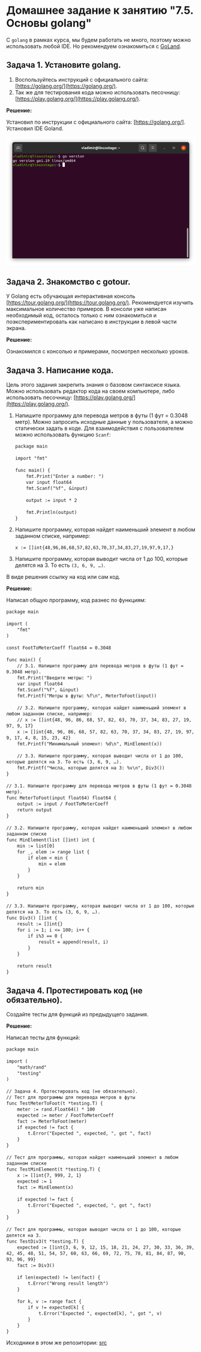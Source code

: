 # Домашнее задание к занятию "7.5. Основы golang"

С `golang` в рамках курса, мы будем работать не много, поэтому можно использовать любой IDE. 
Но рекомендуем ознакомиться с [GoLand](https://www.jetbrains.com/ru-ru/go/).  

## Задача 1. Установите golang.
1. Воспользуйтесь инструкций с официального сайта: [https://golang.org/](https://golang.org/).
2. Так же для тестирования кода можно использовать песочницу: [https://play.golang.org/](https://play.golang.org/).

**Решение:**

Установил по инструкции с официального сайта: [https://golang.org/]. Установил IDE Goland.

![](img/img1.png)

## Задача 2. Знакомство с gotour.
У Golang есть обучающая интерактивная консоль [https://tour.golang.org/](https://tour.golang.org/). 
Рекомендуется изучить максимальное количество примеров. В консоли уже написан необходимый код, 
осталось только с ним ознакомиться и поэкспериментировать как написано в инструкции в левой части экрана.  

**Решение:**

Ознакомился с консолью и примерами, посмотрел несколько уроков.

## Задача 3. Написание кода. 
Цель этого задания закрепить знания о базовом синтаксисе языка. Можно использовать редактор кода 
на своем компьютере, либо использовать песочницу: [https://play.golang.org/](https://play.golang.org/).

1. Напишите программу для перевода метров в футы (1 фут = 0.3048 метр). Можно запросить исходные данные 
у пользователя, а можно статически задать в коде.
    Для взаимодействия с пользователем можно использовать функцию `Scanf`:
    ```
    package main
    
    import "fmt"
    
    func main() {
        fmt.Print("Enter a number: ")
        var input float64
        fmt.Scanf("%f", &input)
    
        output := input * 2
    
        fmt.Println(output)    
    }
    ```
 
1. Напишите программу, которая найдет наименьший элемент в любом заданном списке, например:
    ```
    x := []int{48,96,86,68,57,82,63,70,37,34,83,27,19,97,9,17,}
    ```
1. Напишите программу, которая выводит числа от 1 до 100, которые делятся на 3. То есть `(3, 6, 9, …)`.

В виде решения ссылку на код или сам код. 

**Решение:**

Написал общую программу, код разнес по функциям:

```
package main

import (
	"fmt"
)

const FootToMeterCoeff float64 = 0.3048

func main() {
	// 3.1. Напишите программу для перевода метров в футы (1 фут = 0.3048 метр).
	fmt.Print("Введите метры: ")
	var input float64
	fmt.Scanf("%f", &input)
	fmt.Printf("Метры в футы: %f\n", MeterToFoot(input))

	// 3.2. Напишите программу, которая найдет наименьший элемент в любом заданном списке, например:
	// x := []int{48, 96, 86, 68, 57, 82, 63, 70, 37, 34, 83, 27, 19, 97, 9, 17}
	x := []int{48, 96, 86, 68, 57, 82, 63, 70, 37, 34, 83, 27, 19, 97, 9, 17, 4, 8, 15, 23, 42}
	fmt.Printf("Минимальный элемент: %d\n", MinElement(x))

	// 3.3. Напишите программу, которая выводит числа от 1 до 100, которые делятся на 3. То есть (3, 6, 9, …).
	fmt.Printf("Числа, которые делятся на 3: %v\n", Div3())
}

// 3.1. Напишите программу для перевода метров в футы (1 фут = 0.3048 метр).
func MeterToFoot(input float64) float64 {
	output := input / FootToMeterCoeff
	return output
}

// 3.2. Напишите программу, которая найдет наименьший элемент в любом заданном списке
func MinElement(list []int) int {
	min := list[0]
	for _, elem := range list {
		if elem < min {
			min = elem
		}
	}

	return min
}

// 3.3. Напишите программу, которая выводит числа от 1 до 100, которые делятся на 3. То есть (3, 6, 9, …).
func Div3() []int {
	result := []int{}
	for i := 1; i <= 100; i++ {
		if i%3 == 0 {
			result = append(result, i)
		}
	}

	return result
}
```

## Задача 4. Протестировать код (не обязательно).

Создайте тесты для функций из предыдущего задания. 

**Решение:**

Написал тесты для функций:

```
package main

import (
	"math/rand"
	"testing"
)

// Задача 4. Протестировать код (не обязательно).
// Тест для программы для перевода метров в футы
func TestMeterToFoot(t *testing.T) {
	meter := rand.Float64() * 100
	expected := meter / FootToMeterCoeff
	fact := MeterToFoot(meter)
	if expected != fact {
		t.Error("Expected ", expected, ", got ", fact)
	}
}

// Тест для программы, которая найдет наименьший элемент в любом заданном списке
func TestMinElement(t *testing.T) {
	x := []int{7, 999, 2, 1}
	expected := 1
	fact := MinElement(x)

	if expected != fact {
		t.Error("Expected ", expected, ", got ", fact)
	}
}

// Тест для программы, которая выводит числа от 1 до 100, которые делятся на 3.
func TestDiv3(t *testing.T) {
	expected := []int{3, 6, 9, 12, 15, 18, 21, 24, 27, 30, 33, 36, 39, 42, 45, 48, 51, 54, 57, 60, 63, 66, 69, 72, 75, 78, 81, 84, 87, 90, 93, 96, 99}
	fact := Div3()

	if len(expected) != len(fact) {
		t.Error("Wrong result length")
	}

	for k, v := range fact {
		if v != expected[k] {
			t.Error("Expected ", expected[k], ", got ", v)
		}
	}
}
```

Исходники в этом же репозитории: [src](./src/vpgo)

